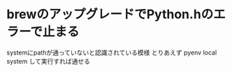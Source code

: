 # brewのアップグレードでPython.hのエラーで止まる

systemにpathが通っていないと認識されている模様
とりあえず pyenv local system して実行すれば通せる


